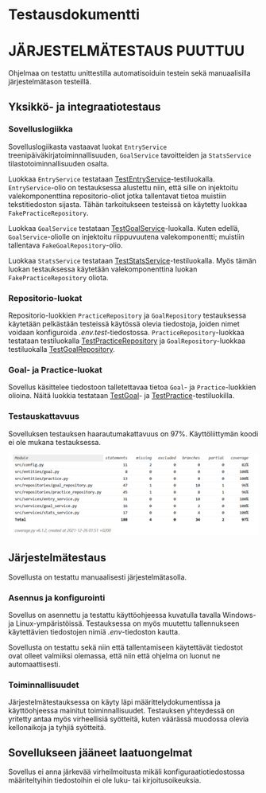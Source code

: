 # Testausdokumentti

# JÄRJESTELMÄTESTAUS PUUTTUU

Ohjelmaa on testattu unittestilla automatisoiduin testein sekä manuaalisilla järjestelmätason testeillä.

## Yksikkö- ja integraatiotestaus

### Sovelluslogiikka

Sovelluslogiikasta vastaavat luokat `EntryService` treenipäiväkirjatoiminnallisuuden, `GoalService` tavoitteiden ja `StatsService` tilastotoiminnallisuuden osalta.

Luokkaa `EntryService` testataan [TestEntryService](https://github.com/Ronttikasa/treenipaivakirja/blob/master/src/tests/services/entry_service_test.py)-testiluokalla. `EntryService`-olio on testauksessa alustettu niin, että sille on injektoitu valekomponenttina repositorio-oliot jotka tallentavat tietoa muistiin tekstitiedoston sijasta. Tähän tarkoitukseen testeissä on käytetty luokkaa `FakePracticeRepository`.

Luokkaa `GoalService` testataan [TestGoalService](https://github.com/Ronttikasa/treenipaivakirja/blob/master/src/tests/services/goal_service_test.py)-luokalla. Kuten edellä, `GoalService`-oliolle on injektoitu riippuvuutena valekomponentti; muistiin tallentava `FakeGoalRepository`-olio.

Luokkaa `StatsService` testataan [TestStatsService](https://github.com/Ronttikasa/treenipaivakirja/blob/master/src/tests/services/stats_service_test.py)-testiluokalla. Myös tämän luokan testauksessa käytetään valekomponenttina luokan `FakePracticeRepository` oliota.

### Repositorio-luokat

Repositorio-luokkien `PracticeRepository` ja `GoalRepository` testauksessa käytetään pelkästään testeissä käytössä olevia tiedostoja, joiden nimet voidaan konfiguroida *.env.test*-tiedostossa. `PracticeRepository`-luokkaa testataan testiluokalla [TestPracticeRepository](https://github.com/Ronttikasa/treenipaivakirja/blob/master/src/tests/repositories/practice_repository_test.py) ja `GoalRepository`-luokkaa testiluokalla [TestGoalRepository](https://github.com/Ronttikasa/treenipaivakirja/blob/master/src/tests/repositories/goal_repository_test.py).

### Goal- ja Practice-luokat

Sovellus käsittelee tiedostoon talletettavaa tietoa `Goal`- ja `Practice`-luokkien olioina. Näitä luokkia testataan [TestGoal](https://github.com/Ronttikasa/treenipaivakirja/blob/master/src/tests/entities/goal_test.py)- ja [TestPractice](https://github.com/Ronttikasa/treenipaivakirja/blob/master/src/tests/entities/practice_test.py)-testiluokilla.

### Testauskattavuus

Sovelluksen testauksen haarautumakattavuus on 97%. Käyttöliittymän koodi ei ole mukana testauksessa.

![](./kuvat/test_coverage.png)


## Järjestelmätestaus

Sovellusta on testattu manuaalisesti järjestelmätasolla.

### Asennus ja konfigurointi

Sovellus on asennettu ja testattu käyttöohjeessa kuvatulla tavalla Windows- ja Linux-ympäristöissä. Testauksessa on myös muutettu tallennukseen käytettävien tiedostojen nimiä *.env*-tiedoston kautta.

Sovellusta on testattu sekä niin että tallentamiseen käytettävät tiedostot ovat olleet valmiiksi olemassa, että niin että ohjelma on luonut ne automaattisesti.

### Toiminnallisuudet

Järjestelmätestauksessa on käyty läpi määrittelydokumentissa ja käyttöohjeessa mainitut toiminnallisuudet. Testauksen yhteydessä on yritetty antaa myös virheellisiä syötteitä, kuten väärässä muodossa olevia kellonaikoja ja tyhjiä syötteitä.

## Sovellukseen jääneet laatuongelmat

Sovellus ei anna järkevää virheilmoitusta mikäli konfiguraatiotiedostossa määriteltyihin tiedostoihin ei ole luku- tai kirjoitusoikeuksia.
